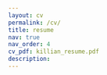 ```yaml
---
layout: cv
permalink: /cv/
title: resume
nav: true
nav_order: 4
cv_pdf: killian_resume.pdf
description: 
---
```

